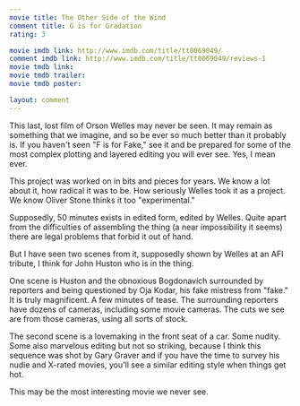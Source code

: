 ```yaml
---
movie title: The Other Side of the Wind
comment title: G is for Gradation
rating: 3

movie imdb link: http://www.imdb.com/title/tt0069049/
comment imdb link: http://www.imdb.com/title/tt0069049/reviews-1
movie tmdb link: 
movie tmdb trailer: 
movie tmdb poster: 

layout: comment
---
```


This last, lost film of Orson Welles may never be seen. It may remain as something that we imagine, and so be ever so much better than it probably is. If you haven't seen "F is for Fake," see it and be prepared for some of the most complex plotting and layered editing you will ever see. Yes, I mean ever.

This project was worked on in bits and pieces for years. We know a lot about it, how radical it was to be. How seriously Welles took it as a project. We know Oliver Stone thinks it too "experimental."

Supposedly, 50 minutes exists in edited form, edited by Welles. Quite apart from the difficulties of assembling the thing (a near impossibility it seems) there are legal problems that forbid it out of hand.

But I have seen two scenes from it, supposedly shown by Welles at an AFI tribute, I think for John Huston who is in the thing.

One scene is Huston and the obnoxious Bogdonavich surrounded by reporters and being questioned by Oja Kodar, his fake mistress from "fake." It is truly magnificent. A few minutes of tease. The surrounding reporters have dozens of cameras, including some movie cameras. The cuts we see are from those cameras, using all sorts of stock.

The second scene is a lovemaking in the front seat of a car. Some nudity. Some also marvelous editing but not so striking, because I think this sequence was shot by Gary Graver and if you have the time to survey his nudie and X-rated movies, you'll see a similar editing style when things get hot.

This may be the most interesting movie we never see.